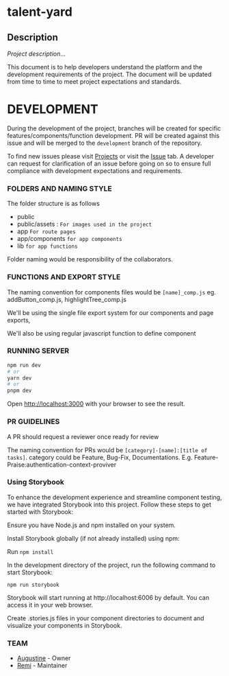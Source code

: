 # talent-yard

## Description

_Project description_...

This document is to help developers understand the platform and the development requirements of the project.
The document will be updated from time to time to meet project expectations and standards.

# DEVELOPMENT

During the development of the project, branches will be created for specific features/components/function development.
PR will be created against this issue and will be merged to the `development` branch of the repository.

To find new issues please visit [Projects](https://github.com/world-wide-techies/talent-form/projects?query=is%3Aopen) or visit the [Issue](https://github.com/world-wide-techies/talent-form/issues) tab.
A developer can request for clarification of an issue before going on so to ensure full compliance with development expectations and requirements.

### FOLDERS AND NAMING STYLE

The folder structure is as follows

- public
- public/assets : `For images used in the project`
- app `For route pages`
- app/components `for app components`
- lib `for app functions`

Folder naming would be responsibility of the collaborators.

### FUNCTIONS AND EXPORT STYLE

The naming convention for components files would be
`[name]_comp.js` eg. addButton_comp.js, highlightTree_comp.js

We'll be using the single file export system for our components and page exports,

We'll also be using regular javascript function to define component

### RUNNING SERVER

```bash
npm run dev
# or
yarn dev
# or
pnpm dev
```

Open [http://localhost:3000](http://localhost:3000) with your browser to see the result.

### PR GUIDELINES

A PR should request a reviewer once ready for review

The naming convention for PRs would be
`[category]-[name]:[title of tasks]`. category could be Feature, Bug-Fix, Documentations. E.g. Feature-Praise:authentication-context-proviver

### Using Storybook
To enhance the development experience and streamline component testing, we have integrated Storybook into this project. Follow these steps to get started with Storybook:

Ensure you have Node.js and npm installed on your system.

Install Storybook globally (if not already installed) using npm:

Run
`npm install` 

In the development directory of the project, run the following command to start Storybook:

`npm run storybook`

Storybook will start running at http://localhost:6006 by default. You can access it in your web browser.

Create .stories.js files in your component directories to document and visualize your components in Storybook.



### TEAM

- [Augustine](https://github.com/annonymousauthority) - Owner
- [Remi](https://github.com/Remi-dee) - Maintainer
